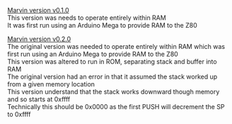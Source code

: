 [Marvin version v0.1.0](https://github.com/PainfulDiodes/marvin/releases/tag/v0.1.0)  
This version was needs to operate entirely within RAM  
It was first run using an Arduino Mega to provide RAM to the Z80  

[Marvin version v0.2.0](https://github.com/PainfulDiodes/marvin/releases/tag/v0.2.0)  
The original version was needed to operate entirely within RAM which was first run using an Arduino Mega to provide RAM to the Z80  
This version was altered to run in ROM, separating stack and buffer into RAM  
The original version had an error in that it assumed the stack worked up from a given memory location  
This version understand that the stack works downward though memory and so starts at 0xffff  
Technically this should be 0x0000 as the first PUSH will decrement the SP to 0xffff  

